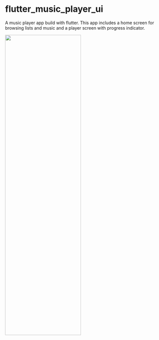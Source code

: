 # flutter_music_player_ui

A music player app build with flutter. This app includes a home screen for browsing lists and music and a player screen with progress indicator.  

<p float="left">
  <img src="https://user-images.githubusercontent.com/48331678/93738936-b6bfcc80-fbef-11ea-8183-46e106d2171d.png" width="70%" height="50%" />     
</p>

